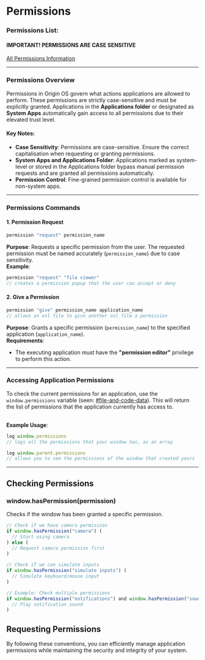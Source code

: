 # Permissions

### Permissions List:

#### IMPORTANT! PERMISSIONS ARE CASE SENSITIVE

[All Permissions Information](https://github.com/Mistium/Origin-OS/blob/main/Resources/permissions\_info.json)

***

### Permissions Overview

Permissions in Origin OS govern what actions applications are allowed to perform. These permissions are strictly case-sensitive and must be explicitly granted. Applications in the **Applications folder** or designated as **System Apps** automatically gain access to all permissions due to their elevated trust level.

#### Key Notes:

* **Case Sensitivity**: Permissions are case-sensitive. Ensure the correct capitalisation when requesting or granting permissions.
* **System Apps and Applications Folder**: Applications marked as system-level or stored in the Applications folder bypass manual permission requests and are granted all permissions automatically.
* **Permission Control**: Fine-grained permission control is available for non-system apps.

***

### Permissions Commands

#### 1. **Permission Request**

```js
permission "request" permission_name
```

**Purpose**: Requests a specific permission from the user. The requested permission must be named accurately (`permission_name`) due to case sensitivity.\
**Example**:

```js
permission "request" "file viewer"
// creates a permission popup that the user can accept or deny
```

#### 2. **Give a Permission**

```js
permission "give" permission_name application_name
// allows an osl file to give another osl file a permission
```

**Purpose**: Grants a specific permission (`permission_name`) to the specified application (`application_name`).\
**Requirements**:

* The executing application must have the **"permission editor"** privilege to perform this action.

***

### Accessing Application Permissions

To check the current permissions for an application, use the `window.permissions` variable (seen: [#file-and-code-data](the-window-system.md#file-and-code-data "mention")). This will return the list of permissions that the application currently has access to.

\
**Example Usage**:

```js
log window.permissions
// logs all the permissions that your window has, as an array

log window.parent.permissions
// allows you to see the permissions of the window that created yours
```

***

## Checking Permissions

### window.hasPermission(permission)

Checks if the window has been granted a specific permission.

```javascript
// Check if we have camera permission
if window.hasPermission("camera") (
  // Start using camera
) else (
  // Request camera permission first
)

// Check if we can simulate inputs
if window.hasPermission("simulate inputs") (
  // Simulate keyboard/mouse input
)

// Example: Check multiple permissions
if window.hasPermission("notifications") and window.hasPermission("sound") (
  // Play notification sound
)
```

## Requesting Permissions

By following these conventions, you can efficiently manage application permissions while maintaining the security and integrity of your system.
